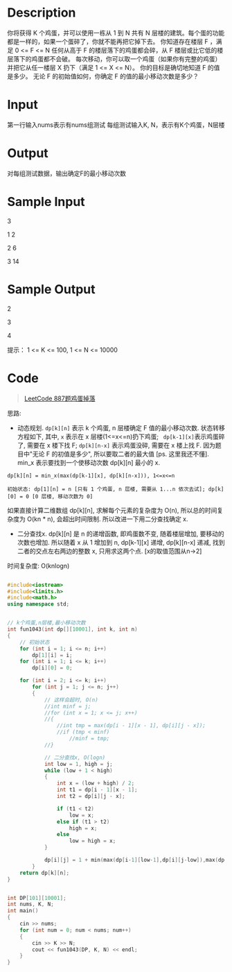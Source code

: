 # Description
你将获得 K 个鸡蛋，并可以使用一栋从 1 到 N  共有 N 层楼的建筑。每个蛋的功能都是一样的，如果一个蛋碎了，你就不能再把它掉下去。
你知道存在楼层 F ，满足 0 <= F <= N 任何从高于 F 的楼层落下的鸡蛋都会碎，从 F 楼层或比它低的楼层落下的鸡蛋都不会破。
每次移动，你可以取一个鸡蛋（如果你有完整的鸡蛋）并把它从任一楼层 X 扔下（满足 1 <= X <= N）。
你的目标是确切地知道 F 的值是多少。
无论 F 的初始值如何，你确定 F 的值的最小移动次数是多少？

# Input
第一行输入nums表示有nums组测试
每组测试输入K, N，表示有K个鸡蛋，N层楼

# Output
对每组测试数据，输出确定F的最小移动次数

# Sample Input
3

1 2

2 6

3 14

# Sample Output
2

3

4

提示：
1 <= K <= 100, 1 <= N <= 10000



# Code
>[LeetCode 887题鸡蛋掉落](https://leetcode-cn.com/problems/super-egg-drop/)

思路: 
- 动态规划. `dp[k][n]` 表示 k 个鸡蛋, n 层楼确定 F 值的最小移动次数. 
状态转移方程如下, 其中, `x` 表示在 x 层楼(1<=x<=n)扔下鸡蛋; ` dp[k-1][x]`表示鸡蛋碎了, 需要在 x 楼下找 F; `dp[k][n-x]` 表示鸡蛋没碎, 需要在 x 楼上找 F. 
因为题目中"无论 F 的初值是多少", 所以要取二者的最大值 [ps. 这里我还不懂]. min_x 表示要找到一个使移动次数 dp[k][n] 最小的 x.

```
dp[k][n] = min_x(max(dp[k-1][x], dp[k][n-x])), 1<=x<=n

初始状态: dp[1][n] = n [只有 1 个鸡蛋, n 层楼, 需要从 1...n 依次去试]; dp[k][0] = 0 [0 层楼, 移动次数为 0]
``` 

如果直接计算二维数组 dp[k][n], 求解每个元素的复杂度为 O(n), 所以总的时间复杂度为 O(kn * n), 会超出时间限制. 所以改进一下用二分查找确定 x.
- 二分查找x. dp[k][n] 是 n 的递增函数, 即鸡蛋数不变, 随着楼层增加, 要移动的次数也增加. 
所以随着 x 从 1 增加到 n, dp[k-1][x] 递增, dp[k][n-x] 递减, 找到二者的交点左右两边的整数 x, 只用求这两个点. [x的取值范围从n->2]

时间复杂度: O(knlogn)

```C++

#include<iostream>
#include<limits.h>
#include<math.h>
using namespace std;


// k个鸡蛋,n层楼,最小移动次数
int fun1043(int dp[][10001], int k, int n)
{
	// 初始状态
	for (int i = 1; i <= n; i++)
		dp[1][i] = i;
	for (int i = 1; i <= k; i++)
		dp[i][0] = 0;

	for (int i = 2; i <= k; i++)
		for (int j = 1; j <= n; j++)
		{
			// 这样会超时, O(n)
			//int minf = j;
			//for (int x = 1; x <= j; x++)
			//{
				//int tmp = max(dp[i - 1][x - 1], dp[i][j - x]);
				//if (tmp < minf)
					//minf = tmp;
			//}

			// 二分查找x, O(logn)
			int low = 1, high = j;
			while (low + 1 < high)
			{
				int x = (low + high) / 2;
				int t1 = dp[i - 1][x - 1];
				int t2 = dp[i][j - x];

				if (t1 < t2)
					low = x;
				else if (t1 > t2)
					high = x;
				else
					low = high = x;
			}

			dp[i][j] = 1 + min(max(dp[i-1][low-1],dp[i][j-low]),max(dp[i-1][high-1],dp[i][n-high]));
		}
	return dp[k][n];
}


int DP[101][10001];
int nums, K, N;
int main()
{
	cin >> nums;
	for (int num = 0; num < nums; num++)
	{
		cin >> K >> N;
		cout << fun1043(DP, K, N) << endl;
	}
}

```
